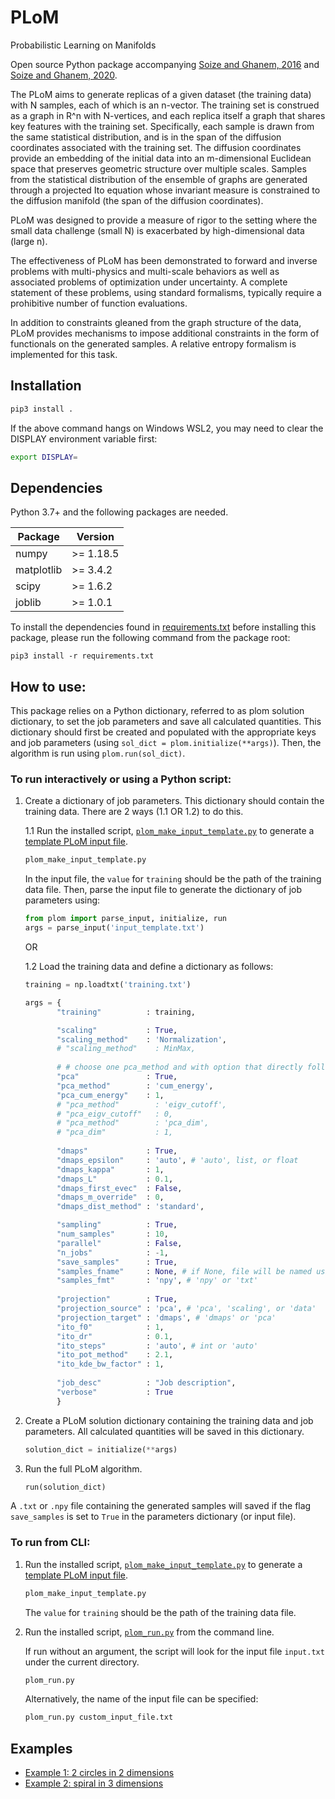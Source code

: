 # PLoM
Probabilistic Learning on Manifolds

Open source Python package accompanying [Soize and Ghanem, 2016](https://doi.org/10.1016/j.jcp.2016.05.044) and [Soize and Ghanem, 2020](https://doi.org/10.48550/arXiv.2002.12653).

The PLoM aims to generate replicas of a given dataset (the training data) with N samples, each of which is an n-vector.  The training set is construed as a graph in R^n with N-vertices, and each replica itself a graph that shares key features with the training set. Specifically, each sample is drawn from the same statistical distribution, and is in the span of the diffusion coordinates associated with the training set. The diffusion coordinates provide an embedding of the initial data into an m-dimensional Euclidean space that preserves geometric structure over multiple scales. Samples from the statistical distribution of the ensemble of graphs are generated through a projected Ito equation whose invariant measure is constrained to the diffusion manifold (the span of the diffusion coordinates).

PLoM was designed to provide a measure of rigor to the setting where the small data challenge (small N) is exacerbated by high-dimensional data (large n).

The effectiveness of PLoM has been demonstrated to forward and inverse problems with multi-physics and multi-scale behaviors as well as associated problems of optimization under uncertainty.  A complete statement of these problems, using standard formalisms, typically require a prohibitive number of function evaluations.

In addition to constraints gleaned from the graph structure of the data, PLoM provides mechanisms to impose additional constraints in the form of functionals on the generated samples. A relative entropy formalism is implemented for this task.


## Installation
```bash
pip3 install .
```
If the above command hangs on Windows WSL2, you may need to clear the DISPLAY environment variable first:
```bash
export DISPLAY=
```

## Dependencies
Python 3.7+ and the following packages are needed.

  Package     | Version  
--------------|-------------
  numpy       | >= 1.18.5
  matplotlib  | >= 3.4.2
  scipy       | >= 1.6.2
  joblib      | >= 1.0.1

To install the dependencies found in [requirements.txt](requirements.txt) before installing this package, please run the following command from the package root:

```shell
pip3 install -r requirements.txt
```

## How to use:
This package relies on a Python dictionary, referred to as plom solution dictionary, to set the job parameters and save all calculated quantities. This dictionary should first be created and populated with the appropriate keys and job parameters (using `sol_dict = plom.initialize(**args)`). Then, the algorithm is run using `plom.run(sol_dict)`.

### To run interactively or using a Python script:
1. Create a dictionary of job parameters. This dictionary should contain the training data. There are 2 ways (1.1 OR 1.2) to do this.

   1.1 Run the installed script, [`plom_make_input_template.py`](scripts/plom_make_input_template.py) to generate a [template PLoM input file](scripts/input_template.txt).
   ```bash
   plom_make_input_template.py
   ```
   In the input file, the `value` for `training` should be the path of the training data file.
   Then, parse the input file to generate the dictionary of job parameters using:
   ```python
   from plom import parse_input, initialize, run
   args = parse_input('input_template.txt')
   ```
   OR
   
   1.2 Load the training data and define a dictionary as follows:
   ```python
   training = np.loadtxt('training.txt')
   
   args = {
		  "training"          : training,

		  "scaling"           : True,
		  "scaling_method"    : 'Normalization',
		  # "scaling_method"    : MinMax,
		   
		  # # choose one pca_method and with option that directly follows it
		  "pca"               : True,
		  "pca_method"        : 'cum_energy',
		  "pca_cum_energy"    : 1,
		  # "pca_method"        : 'eigv_cutoff',
		  # "pca_eigv_cutoff"   : 0,
		  # "pca_method"        : 'pca_dim',
		  # "pca_dim"           : 1,
		  
		  "dmaps"             : True,
		  "dmaps_epsilon"     : 'auto', # 'auto', list, or float
		  "dmaps_kappa"       : 1,
		  "dmaps_L"           : 0.1,
		  "dmaps_first_evec"  : False,
		  "dmaps_m_override"  : 0,
		  "dmaps_dist_method" : 'standard',

		  "sampling"          : True,
		  "num_samples"       : 10,
		  "parallel"          : False,
		  "n_jobs"            : -1,
		  "save_samples"      : True,
		  "samples_fname"     : None, # if None, file will be named using job_desc and save time
		  "samples_fmt"       : 'npy', # 'npy' or 'txt'
		  
		  "projection"        : True,
		  "projection_source" : 'pca', # 'pca', 'scaling', or 'data'
		  "projection_target" : 'dmaps', # 'dmaps' or 'pca'
		  "ito_f0"            : 1,
		  "ito_dr"            : 0.1,
		  "ito_steps"         : 'auto', # int or 'auto'
		  "ito_pot_method"    : 2.1,
		  "ito_kde_bw_factor" : 1,
		  
		  "job_desc"          : "Job description",
		  "verbose"           : True
		  }
   ```

2. Create a PLoM solution dictionary containing the training data and job parameters. All calculated quantities will be saved in this dictionary.
    ```python
	solution_dict = initialize(**args)
	```

3. Run the full PLoM algorithm.
    ```python
	run(solution_dict)
	```

A `.txt` or `.npy` file containing the generated samples will saved if the flag `save_samples` is set to `True` in the parameters dictionary (or input file).

### To run from CLI:

1. Run the installed script, [`plom_make_input_template.py`](scripts/plom_make_input_template.py) to generate a [template PLoM input file](scripts/input_template.txt). 
   ```bash
   plom_make_input_template.py
   ```
   The `value` for `training` should be the path of the training data file.
   
2. Run the installed script, [`plom_run.py`](scripts/plom_run.py) from the command line.

   If run without an argument, the script will look for the input file `input.txt` under the current directory.
   ```bash
   plom_run.py
   ```
   Alternatively, the name of the input file can be specified:
   ```bash
   plom_run.py custom_input_file.txt
   ```

## Examples
* [Example 1: 2 circles in 2 dimensions](examples/circle2d/2circles_script.ipynb)
* [Example 2: spiral in 3 dimensions](examples/spiral3d/spiral_script.ipynb)
